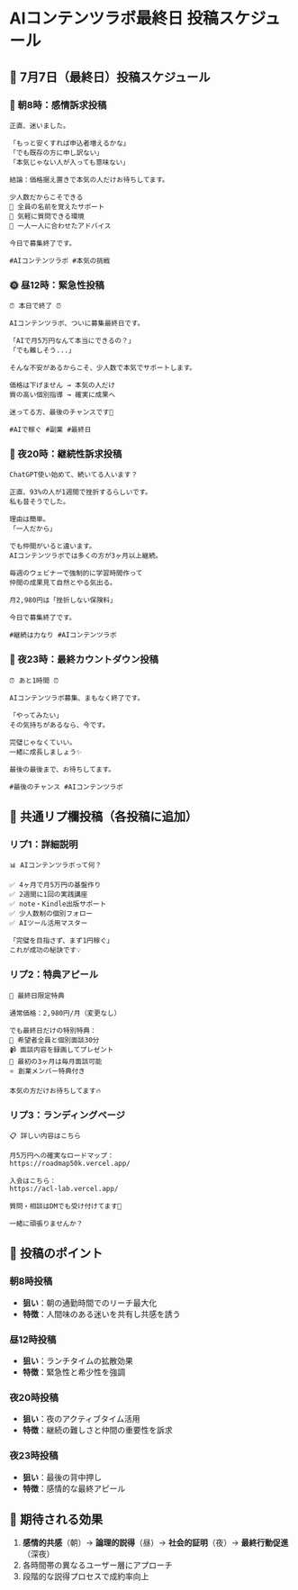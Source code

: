 # AIコンテンツラボ最終日 投稿スケジュール

## 📅 7月7日（最終日）投稿スケジュール

### 🌅 朝8時：感情訴求投稿
```
正直、迷いました。

「もっと安くすれば申込者増えるかな」
「でも既存の方に申し訳ない」
「本気じゃない人が入っても意味ない」

結論：価格据え置きで本気の人だけお待ちしてます。

少人数だからこそできる
👥 全員の名前を覚えたサポート
💬 気軽に質問できる環境
🎯 一人一人に合わせたアドバイス

今日で募集終了です。

#AIコンテンツラボ #本気の挑戦
```

### 🌞 昼12時：緊急性投稿
```
⏰ 本日で終了 ⏰

AIコンテンツラボ、ついに募集最終日です。

「AIで月5万円なんて本当にできるの？」
「でも難しそう...」

そんな不安があるからこそ、少人数で本気でサポートします。

価格は下げません → 本気の人だけ
質の高い個別指導 → 確実に成果へ

迷ってる方、最後のチャンスです🚀

#AIで稼ぐ #副業 #最終日
```

### 🌆 夜20時：継続性訴求投稿
```
ChatGPT使い始めて、続いてる人います？

正直、93%の人が1週間で挫折するらしいです。
私も昔そうでした。

理由は簡単。
「一人だから」

でも仲間がいると違います。
AIコンテンツラボでは多くの方が3ヶ月以上継続。

毎週のウェビナーで強制的に学習時間作って
仲間の成果見て自然とやる気出る。

月2,980円は「挫折しない保険料」

今日で募集終了です。

#継続は力なり #AIコンテンツラボ
```

### 🌙 夜23時：最終カウントダウン投稿
```
⏰ あと1時間 ⏰

AIコンテンツラボ募集、まもなく終了です。

「やってみたい」
その気持ちがあるなら、今です。

完璧じゃなくていい。
一緒に成長しましょう✨

最後の最後まで、お待ちしてます。

#最後のチャンス #AIコンテンツラボ
```

## 💬 共通リプ欄投稿（各投稿に追加）

### リプ1：詳細説明
```
📊 AIコンテンツラボって何？

✅ 4ヶ月で月5万円の基盤作り
✅ 2週間に1回の実践講座
✅ note・Kindle出版サポート
✅ 少人数制の個別フォロー
✅ AIツール活用マスター

「完璧を目指さず、まず1円稼ぐ」
これが成功の秘訣です💡
```

### リプ2：特典アピール
```
🎁 最終日限定特典

通常価格：2,980円/月（変更なし）

でも最終日だけの特別特典：
👤 希望者全員と個別面談30分
📹 面談内容を録画してプレゼント  
🔄 最初の3ヶ月は毎月面談可能
⭐ 創業メンバー特典付き

本気の方だけお待ちしてます🔥
```

### リプ3：ランディングページ
```
📋 詳しい内容はこちら

月5万円への確実なロードマップ：
https://roadmap50k.vercel.app/

入会はこちら：
https://acl-lab.vercel.app/

質問・相談はDMでも受け付けてます📩

一緒に頑張りませんか？
```

## 📱 投稿のポイント

### 朝8時投稿
- **狙い**：朝の通勤時間でのリーチ最大化
- **特徴**：人間味のある迷いを共有し共感を誘う

### 昼12時投稿  
- **狙い**：ランチタイムの拡散効果
- **特徴**：緊急性と希少性を強調

### 夜20時投稿
- **狙い**：夜のアクティブタイム活用
- **特徴**：継続の難しさと仲間の重要性を訴求

### 夜23時投稿
- **狙い**：最後の背中押し
- **特徴**：感情的な最終アピール

## 🎯 期待される効果

1. **感情的共感**（朝）→ **論理的説得**（昼）→ **社会的証明**（夜）→ **最終行動促進**（深夜）
2. 各時間帯の異なるユーザー層にアプローチ
3. 段階的な説得プロセスで成約率向上